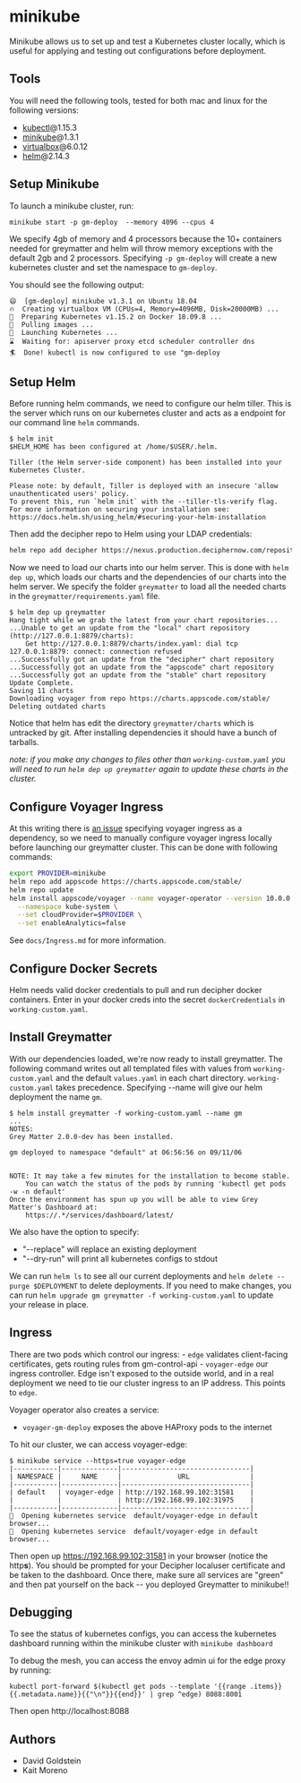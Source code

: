 # minikube 

Minikube allows us to set up and test a Kubernetes cluster locally, which is useful for applying and testing out configurations before deployment.

## Tools

You will need the following tools, tested for both mac and linux for the following versions:

- [kubectl](https://kubernetes.io/docs/tasks/tools/install-kubectl/)@1.15.3
- [minikube](https://kubernetes.io/docs/tasks/tools/install-minikube/)@1.3.1
- [virtualbox](https://www.virtualbox.org/wiki/Downloads)@6.0.12
- [helm](https://github.com/helm/helm/releases)@2.14.3

## Setup Minikube

To launch a minikube cluster, run:
```console
minikube start -p gm-deploy  --memory 4096 --cpus 4
```
We specify 4gb of memory and 4 processors because the 10+ containers needed for greymatter and helm will throw memory exceptions with the default 2gb and 2 processors. Specifying `-p gm-deploy` will create a new kubernetes cluster and set the namespace to `gm-deploy`.

You should see the following output:

```console
😄  [gm-deploy] minikube v1.3.1 on Ubuntu 18.04
🔥  Creating virtualbox VM (CPUs=4, Memory=4096MB, Disk=20000MB) ...
🐳  Preparing Kubernetes v1.15.2 on Docker 18.09.8 ...
🚜  Pulling images ...
🚀  Launching Kubernetes ... 
⌛  Waiting for: apiserver proxy etcd scheduler controller dns
🏄  Done! kubectl is now configured to use "gm-deploy
```

## Setup Helm

Before running helm commands, we need to configure our helm tiller. This is the server which runs on our kubernetes cluster and acts as a endpoint for our command line `helm` commands.

```console
$ helm init
$HELM_HOME has been configured at /home/$USER/.helm.

Tiller (the Helm server-side component) has been installed into your Kubernetes Cluster.

Please note: by default, Tiller is deployed with an insecure 'allow unauthenticated users' policy.
To prevent this, run `helm init` with the --tiller-tls-verify flag.
For more information on securing your installation see: https://docs.helm.sh/using_helm/#securing-your-helm-installation
```

Then add the decipher repo to Helm using your LDAP credentials:

```sh
helm repo add decipher https://nexus.production.deciphernow.com/repository/helm-hosted --username <ldap username> --password <ldap password>
```

Now we need to load our charts into our helm server. This is done with `helm dep up`, which loads our charts and the dependencies of our charts into the helm server. We specify the folder `greymatter` to load all the needed charts in the `greymatter/requirements.yaml` file.

```console
$ helm dep up greymatter
Hang tight while we grab the latest from your chart repositories...
...Unable to get an update from the "local" chart repository (http://127.0.0.1:8879/charts):
	Get http://127.0.0.1:8879/charts/index.yaml: dial tcp 127.0.0.1:8879: connect: connection refused
...Successfully got an update from the "decipher" chart repository
...Successfully got an update from the "appscode" chart repository
...Successfully got an update from the "stable" chart repository
Update Complete.
Saving 11 charts
Downloading voyager from repo https://charts.appscode.com/stable/
Deleting outdated charts
```
Notice that helm has edit the directory `greymatter/charts` which is untracked by git. After installing dependencies it should have a bunch of tarballs.

*note: if you make any changes to files other than `working-custom.yaml` you will need to run `helm dep up greymatter` again to update these charts in the cluster.*

## Configure Voyager Ingress

At this writing there is [an issue](https://github.com/appscode/voyager/issues/1415) specifying voyager ingress as a dependency, so we need to manually configure voyager ingress locally before launching our greymatter cluster. This can be done with following commands:

```sh
export PROVIDER=minikube
helm repo add appscode https://charts.appscode.com/stable/
helm repo update
helm install appscode/voyager --name voyager-operator --version 10.0.0 \
  --namespace kube-system \
  --set cloudProvider=$PROVIDER \
  --set enableAnalytics=false
```

See `docs/Ingress.md` for more information.

## Configure Docker Secrets

Helm needs valid docker credentials to pull and run decipher docker containers. Enter in your docker creds into the secret `dockerCredentials` in `working-custom.yaml`.

## Install Greymatter

With our dependencies loaded, we're now ready to install greymatter. The following command writes out all templated files with values from `working-custom.yaml` and the default `values.yaml` in each chart directory. `working-custom.yaml` takes precedence. Specifying --name will give our helm deployment the name `gm`.

```console
$ helm install greymatter -f working-custom.yaml --name gm
...
NOTES:
Grey Matter 2.0.0-dev has been installed.

gm deployed to namespace "default" at 06:56:56 on 09/11/06


NOTE: It may take a few minutes for the installation to become stable.
    You can watch the status of the pods by running 'kubectl get pods -w -n default'
Once the environment has spun up you will be able to view Grey Matter's Dashboard at:
    https://.*/services/dashboard/latest/       
```

We also have the option to specify:
  - "--replace" will replace an existing deployment
  - "--dry-run" will print all kubernetes configs to stdout

We can run `helm ls` to see all our current deployments and `helm delete --purge $DEPLOYMENT` to delete deployments. If you need to make changes, you can run `helm upgrade gm greymatter -f working-custom.yaml` to update your release in place.

## Ingress

There are two pods which control our ingress: 
	- `edge` validates client-facing certificates, gets routing rules from gm-control-api
	- `voyager-edge` our ingress controller. Edge isn't exposed to the outside world, and in a real deployment we need to tie our cluster ingress to an IP address. This points to `edge`.
	
Voyager operator also creates a service:
  - `voyager-gm-deploy` exposes the above HAProxy pods to the internet
 
To hit our cluster, we can access voyager-edge:

```console
$ minikube service --https=true voyager-edge
|-----------|--------------|--------------------------------|
| NAMESPACE |     NAME     |              URL               |
|-----------|--------------|--------------------------------|
| default   | voyager-edge | http://192.168.99.102:31581    |
|           |              | http://192.168.99.102:31975    |
|-----------|--------------|--------------------------------|
🎉  Opening kubernetes service  default/voyager-edge in default browser...
🎉  Opening kubernetes service  default/voyager-edge in default browser...
```

Then open up https://192.168.99.102:31581 in your browser (notice the http**s**). You should be prompted for your Decipher localuser certificate and be taken to the dashboard. Once there, make sure all services are "green" and then pat yourself on the back -- you deployed Greymatter to minikube!!

## Debugging

To see the status of kubernetes configs, you can access the kubernetes dashboard running within the minikube cluster with `minikube dashboard`

To debug the mesh, you can access the envoy admin ui for the edge proxy by running:

```console
kubectl port-forward $(kubectl get pods --template '{{range .items}}{{.metadata.name}}{{"\n"}}{{end}}' | grep ^edge) 8088:8001
```

Then open http://localhost:8088

## Authors

- David Goldstein
- Kait Moreno